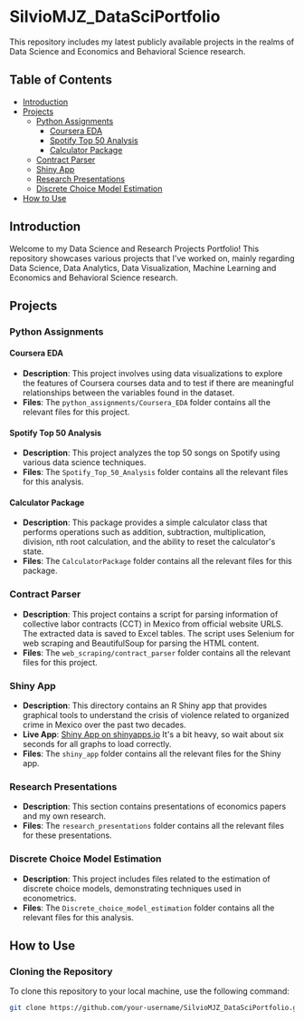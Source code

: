 # SilvioMJZ_DataSciPortfolio

This repository includes my latest publicly available projects in the realms of Data Science and Economics and Behavioral Science research.

## Table of Contents

- [Introduction](#introduction)
- [Projects](#projects)
  - [Python Assignments](#python-assignments)
    - [Coursera EDA](#coursera-eda)
    - [Spotify Top 50 Analysis](#spotify-top-50-analysis)
    - [Calculator Package](#calculator-package)
  - [Contract Parser](#contract-parser)
  - [Shiny App](#shiny-app)
  - [Research Presentations](#research-presentations)
  - [Discrete Choice Model Estimation](#discrete-choice-model-estimation)
- [How to Use](#how-to-use)

## Introduction

Welcome to my Data Science and Research Projects Portfolio! This repository showcases various projects that I've worked on, mainly regarding Data Science, Data Analytics, Data Visualization, Machine Learning and Economics and Behavioral Science research.

## Projects

### Python Assignments

#### Coursera EDA

- **Description**: This project involves using data visualizations to explore the features of Coursera courses data and to test if there are meaningful relationships between the variables found in the dataset.
- **Files**: The `python_assignments/Coursera_EDA` folder contains all the relevant files for this project.

#### Spotify Top 50 Analysis

- **Description**: This project analyzes the top 50 songs on Spotify using various data science techniques.
- **Files**: The `Spotify_Top_50_Analysis` folder contains all the relevant files for this analysis.

#### Calculator Package

- **Description**: This package provides a simple calculator class that performs operations such as addition, subtraction, multiplication, division, nth root calculation, and the ability to reset the calculator's state.
- **Files**: The `CalculatorPackage` folder contains all the relevant files for this package.

### Contract Parser

- **Description**: This project contains a script for parsing information of collective labor contracts (CCT) in Mexico from official website URLS. The extracted data is saved to Excel tables. The script uses Selenium for web scraping and BeautifulSoup for parsing the HTML content.
- **Files**: The `web_scraping/contract_parser` folder contains all the relevant files for this project.

### Shiny App

- **Description**: This directory contains an R Shiny app that provides graphical tools to understand the crisis of violence related to organized crime in Mexico over the past two decades.
- **Live App**: [Shiny App on shinyapps.io](https://mao-zen.shinyapps.io/Shiny_SS/) It's a bit heavy, so wait about six seconds for all graphs to load correctly. 
- **Files**: The `shiny_app` folder contains all the relevant files for the Shiny app.

### Research Presentations

- **Description**: This section contains presentations of economics papers and my own research.
- **Files**: The `research_presentations` folder contains all the relevant files for these presentations.

### Discrete Choice Model Estimation

- **Description**: This project includes files related to the estimation of discrete choice models, demonstrating techniques used in econometrics.
- **Files**: The `Discrete_choice_model_estimation` folder contains all the relevant files for this analysis.

## How to Use

### Cloning the Repository

To clone this repository to your local machine, use the following command:

```bash
git clone https://github.com/your-username/SilvioMJZ_DataSciPortfolio.git
